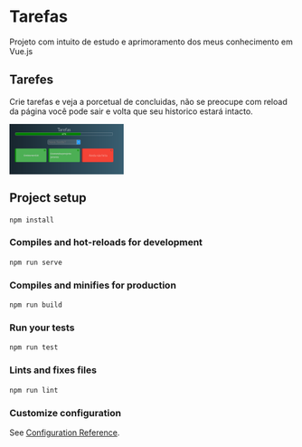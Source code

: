 # Tarefas

Projeto com intuito de estudo e aprimoramento dos meus conhecimento em Vue.js

## Tarefes 

Crie tarefas e veja a porcetual de concluidas, não se preocupe com reload da página você pode sair e volta que seu historico estará intacto.

<img align="center" width="40%" src="https://github.com/WillTbn/Tarefas/blob/master/public/2021-07-23_18-40.png" alt="Jorge Nunes stats" />

## Project setup
```
npm install
```

### Compiles and hot-reloads for development
```
npm run serve
```

### Compiles and minifies for production
```
npm run build
```

### Run your tests
```
npm run test
```

### Lints and fixes files
```
npm run lint
```

### Customize configuration
See [Configuration Reference](https://cli.vuejs.org/config/).
